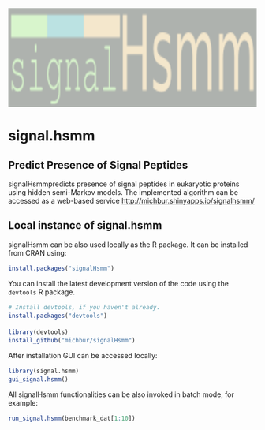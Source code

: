 <img src="https://github.com/michbur/signal.hsmm/blob/master/inst/logo.png" alt="signalHsmm" style="height: 200px;"/>

signal.hsmm
=========================
Predict Presence of Signal Peptides
-------------------------

signalHsmmpredicts presence of signal peptides in eukaryotic proteins using
hidden semi-Markov models. The implemented algorithm can be accessed as a web-based service http://michbur.shinyapps.io/signalhsmm/ 

Local instance of signal.hsmm
------------------------
signalHsmm can be also used locally as the R package. It can be installed from CRAN using:

```R
install.packages("signalHsmm")
```

You can install the latest development version of the code using the `devtools` R package.

```R
# Install devtools, if you haven't already.
install.packages("devtools")

library(devtools)
install_github("michbur/signalHsmm")
```

After installation GUI can be accessed locally:

```R
library(signal.hsmm)
gui_signal.hsmm()
```
All signalHsmm functionalities can be also invoked in batch mode, for example:

```R
run_signal.hsmm(benchmark_dat[1:10])
```

